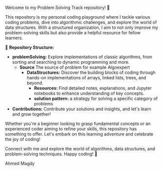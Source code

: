 Welcome to my Problem Solving Track repository! 🚀

This repository is my personal coding playground where I tackle various coding problems, dive into algorithmic challenges, and explore the world of data structures. With a structured organization, I aim to not only improve my problem-solving skills but also provide a helpful resource for fellow learners.

📂 **Repository Structure:**

- **problemSolving:** Explore implementations of classic algorithms, from sorting and searching to dynamic programming and more.
  - **Source** The source of problem for example Algoexpert
    - **DataStructures:** Discover the building blocks of coding through hands-on implementations of arrays, linked lists, trees, and beyond.
      - **Resources:** Find detailed notes, explanations, and Jupyter notebooks to enhance understanding of key concepts.
      - **solution pattern:** a strategy for solving a specific category of problems
- **Contributions:** Contribute your solutions and insights, and let's learn and grow together!

Whether you're a beginner looking to grasp fundamental concepts or an experienced coder aiming to refine your skills, this repository has something to offer. Let's embark on this learning adventure and celebrate the joy of coding!

Connect with me and explore the world of algorithms, data structures, and problem-solving techniques. Happy coding! 🌟

Ahmed Magdy
